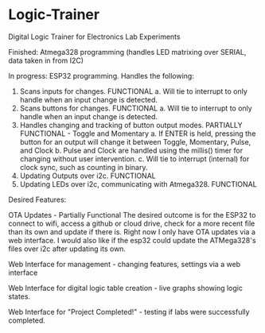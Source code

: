 # Logic-Trainer
Digital Logic Trainer for Electronics Lab Experiments

Finished: Atmega328 programming (handles LED matrixing over SERIAL, data taken in from I2C)

In progress: ESP32 programming. Handles the following:

1. Scans inputs for changes. FUNCTIONAL
   a. Will tie to interrupt to only handle when an input change is detected.
2. Scans buttons for changes. FUNCTIONAL
   a. Will tie to interrupt to only handle when an input change is detected.
3. Handles changing and tracking of button output modes. PARTIALLY FUNCTIONAL - Toggle and Momentary
   a. If ENTER is held, pressing the button for an output will change it between Toggle, Momentary, Pulse, and Clock
   b. Pulse and Clock are handled using the millis() timer for changing without user intervention.
   c. Will tie to interrupt (internal) for clock sync, such as counting in binary.
4. Updating Outputs over i2c. FUNCTIONAL
5. Updating LEDs over i2c, communicating with Atmega328. FUNCTIONAL


Desired Features:

OTA Updates - Partially Functional
The desired outcome is for the ESP32 to connect to wifi, access a github or cloud drive, check for a more recent file than its own and update if there is. Right now I only have OTA updates via a web interface. I would also like if the esp32 could update the ATMega328's files over i2c after updating its own. 

Web Interface for management - changing features, settings via a web interface

Web Interface for digital logic table creation - live graphs showing logic states. 

Web Interface for "Project Completed!" - testing if labs were successfully completed. 

